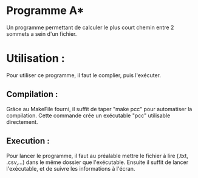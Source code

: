 # Programme A*

Un programme permettant de calculer le plus court chemin entre 2 sommets a sein d'un fichier.

# Utilisation :

Pour utiliser ce programme, il faut le complier, puis l'exécuter.

## Compilation : 

Grâce au MakeFile fourni, il suffit de taper "make pcc" pour automatiser la compilation. Cette commande crée un exécutable "pcc" utilisable directement.

## Execution :

Pour lancer le programme, il faut au préalable mettre le fichier à lire (.txt, .csv,...) dans le même dossier que l'exécutable. Ensuite il suffit de lancer l'exécutable, et de suivre les informations à l'écran.
